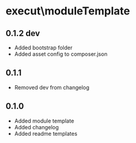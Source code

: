 execut\moduleTemplate
==============================================

0.1.2 dev
---
- Added bootstrap folder
- Added asset config to composer.json

0.1.1
---
- Removed dev from changelog

0.1.0
---------------------
- Added module template
- Added changelog
- Added readme templates
